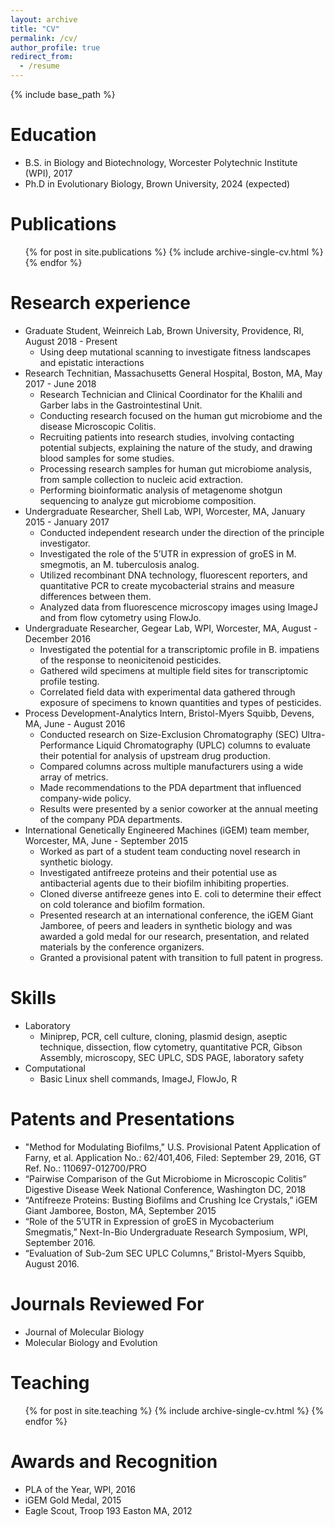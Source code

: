 ```yaml
---
layout: archive
title: "CV"
permalink: /cv/
author_profile: true
redirect_from:
  - /resume
---
```


{% include base_path %}

Education
======
* B.S. in Biology and Biotechnology, Worcester Polytechnic Institute (WPI), 2017
* Ph.D in Evolutionary Biology, Brown University, 2024 (expected)


Publications
======
  <ul>{% for post in site.publications %}
    {% include archive-single-cv.html %}
  {% endfor %}</ul>

Research experience
======
* Graduate Student, Weinreich Lab, Brown University, Providence, RI, August 2018 - Present
  * Using deep mutational scanning to investigate fitness landscapes and epistatic interactions
* Research Technitian, Massachusetts General Hospital, Boston, MA, May 2017 - June 2018
  * Research Technician and Clinical Coordinator for the Khalili and Garber labs in the Gastrointestinal
Unit.
  * Conducting research focused on the human gut microbiome and the disease Microscopic Colitis.
  * Recruiting patients into research studies, involving contacting potential subjects, explaining the
nature of the study, and drawing blood samples for some studies.
  * Processing research samples for human gut microbiome analysis, from sample collection to nucleic
acid extraction.
  * Performing bioinformatic analysis of metagenome shotgun sequencing to analyze gut microbiome
composition.
* Undergraduate Researcher, Shell Lab, WPI, Worcester, MA, January 2015 - January 2017
  * Conducted independent research under the direction of the principle investigator.
  * Investigated the role of the 5’UTR in expression of groES in M. smegmotis, an M. tuberculosis analog.
  * Utilized recombinant DNA technology, fluorescent reporters, and quantitative PCR to create
mycobacterial strains and measure differences between them.
  * Analyzed data from fluorescence microscopy images using ImageJ and from flow cytometry using
FlowJo.
* Undergraduate Researcher, Gegear Lab, WPI, Worcester, MA, August - December 2016
  * Investigated the potential for a transcriptomic profile in B. impatiens of the response to neonicitenoid
pesticides.
  * Gathered wild specimens at multiple field sites for transcriptomic profile testing.
  * Correlated field data with experimental data gathered through exposure of specimens to known
quantities and types of pesticides.
* Process Development-Analytics Intern, Bristol-Myers Squibb, Devens, MA, June - August 2016
  * Conducted research on Size-Exclusion Chromatography (SEC) Ultra-Performance Liquid
Chromatography (UPLC) columns to evaluate their potential for analysis of upstream drug production.
  * Compared columns across multiple manufacturers using a wide array of metrics.
  * Made recommendations to the PDA department that influenced company-wide policy.
  * Results were presented by a senior coworker at the annual meeting of the company PDA
departments.
* International Genetically Engineered Machines (iGEM) team member, Worcester, MA, June - September 2015
  * Worked as part of a student team conducting novel research in synthetic biology.
  * Investigated antifreeze proteins and their potential use as antibacterial agents due to their biofilm
inhibiting properties.
  * Cloned diverse antifreeze genes into E. coli to determine their effect on cold tolerance and biofilm
formation.
  * Presented research at an international conference, the iGEM Giant Jamboree, of peers and leaders in
synthetic biology and was awarded a gold medal for our research, presentation, and related materials
by the conference organizers.
  * Granted a provisional patent with transition to full patent in progress.
  
Skills
======
* Laboratory
  * Miniprep, PCR, cell culture, cloning, plasmid design, aseptic technique, dissection, flow cytometry,
quantitative PCR, Gibson Assembly, microscopy, SEC UPLC, SDS PAGE, laboratory safety
* Computational
  * Basic Linux shell commands, ImageJ, FlowJo, R
  
Patents and Presentations
======
* "Method for Modulating Biofilms," U.S. Provisional Patent Application of Farny, et al. Application No.:
62/401,406, Filed: September 29, 2016, GT Ref. No.: 110697-012700/PRO
* “Pairwise Comparison of the Gut Microbiome in Microscopic Colitis” Digestive Disease Week National
Conference, Washington DC, 2018
* “Antifreeze Proteins: Busting Biofilms and Crushing Ice Crystals,” iGEM Giant Jamboree, Boston, MA,
September 2015
* “Role of the 5’UTR in Expression of groES in Mycobacterium Smegmatis,” Next-In-Bio Undergraduate Research
Symposium, WPI, September 2016.
* “Evaluation of Sub-2um SEC UPLC Columns,” Bristol-Myers Squibb, August 2016.

Journals Reviewed For
======
* Journal of Molecular Biology
* Molecular Biology and Evolution
  
Teaching
======
  <ul>{% for post in site.teaching %}
    {% include archive-single-cv.html %}
  {% endfor %}</ul>
  
Awards and Recognition
======
* PLA of the Year, WPI, 2016
* iGEM Gold Medal, 2015
* Eagle Scout, Troop 193 Easton MA, 2012
